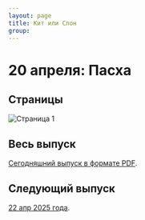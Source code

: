 ```yaml
---
layout: page
title: Кит или Слон
group: 
---
```


# 20 апреля: Пасха

## Страницы

![Страница 1](https://www.dropbox.com/scl/fi/vvb5ij43x4oin3f44arqr/2025-04-20-page001.jpg?rlkey=we6oz0cx0of5u9wmp68vjdx7k&raw=1)

## Весь выпуск

[Сегодняшний выпуск в формате PDF](https://www.dropbox.com/scl/fi/ys9lihqcf0i645vrsjm15/2025-04-20.pdf?rlkey=7fj359k4cwfqu3rny1mi3kadk&raw=1). 

## Следующий выпуск

[22 апр 2025 года](https://kitilislon.github.io/2025-04-22).


